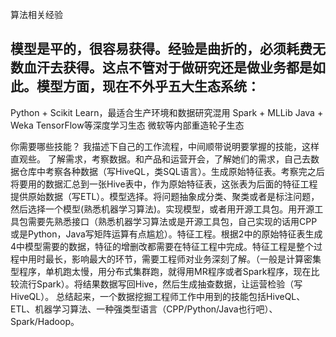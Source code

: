 算法相关经验

## 模型是平的，很容易获得。经验是曲折的，必须耗费无数血汗去获得。这点不管对于做研究还是做业务都是如此。模型方面，现在不外乎五大生态系统：
Python + Scikit Learn，最适合生产环境和数据研究混用
Spark + MLLib
Java + Weka 
TensorFlow等深度学习生态
微软等内部重造轮子生态




你需要哪些技能？      我描述下自己的工作流程，中间顺带说明要掌握的技能，这样直观些。
了解需求，考察数据。和产品和运营开会，了解她们的需求，自己去数据仓库中考察各种数据（写HiveQL，类SQL语言）。生成原始特征表。考察完之后将要用的数据汇总到一张Hive表中，作为原始特征表，这张表为后面的特征工程提供原始数据（写ETL）。模型选择。将问题抽象成分类、聚类或者是标注问题，然后选择一个模型(熟悉机器学习算法)。实现模型，或者用开源工具包。用开源工具包需要先熟悉接口（熟悉机器学习算法或是开源工具包，自己实现的话用CPP或是Python，Java写矩阵运算有点尴尬）。特征工程。根据2中的原始特征表生成4中模型需要的数据，特征的增删改都需要在特征工程中完成。特征工程是整个过程中用时最长，影响最大的环节，需要工程师对业务深刻了解。（一般是计算密集型程序，单机跑太慢，用分布式集群跑，就得用MR程序或者Spark程序，现在比较流行Spark）。将结果数据写回Hive，然后生成抽查数据，让运营检验（写HiveQL）。        总结起来，一个数据挖掘工程师工作中用到的技能包括HiveQL、ETL、机器学习算法、一种强类型语言（CPP/Python/Java也行吧）、Spark/Hadoop。